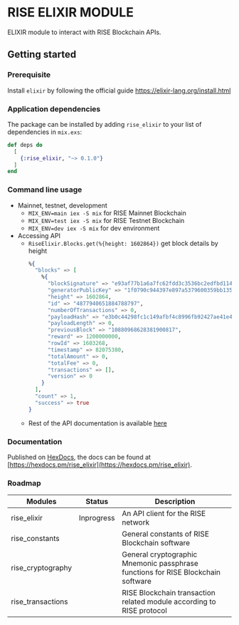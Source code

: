 # RISE ELIXIR MODULE

ELIXIR module to interact with RISE Blockchain APIs.

## Getting started

### Prerequisite

Install `elixir` by following the official guide https://elixir-lang.org/install.html

### Application dependencies

The package can be installed
by adding `rise_elixir` to your list of dependencies in `mix.exs`:

```elixir
def deps do
  [
    {:rise_elixir, "~> 0.1.0"}
  ]
end
```

### Command line usage

- Mainnet, testnet, development
  - `MIX_ENV=main iex -S mix` for RISE Mainnet Blockchain
  - `MIX_ENV=test iex -S mix` for RISE Testnet Blockchain
  - `MIX_ENV=dev iex -S mix` for dev environment
- Accessing API
  - `RiseElixir.Blocks.get(%{height: 1602864})` get block details by height
    ```elixir
    %{
      "blocks" => [
        %{
          "blockSignature" => "e93af77b1a6a7fc62fdd3c3536bc2edfbd11432f1c1fa33e311ea38af6f37587f0ce268235ad857b680473b42fa50ca214ca69f9987b0351520e9831d4d21306",
          "generatorPublicKey" => "1f0790c944397e897a5379600359bb135f4cc29b0d0271e4bc7b8ca5a6d8ef7d",
          "height" => 1602864,
          "id" => "4877940651884788797",
          "numberOfTransactions" => 0,
          "payloadHash" => "e3b0c44298fc1c149afbf4c8996fb92427ae41e4649b934ca495991b7852b855",
          "payloadLength" => 0,
          "previousBlock" => "10880968628381900817",
          "reward" => 1200000000,
          "rowId" => 1603268,
          "timestamp" => 82075380,
          "totalAmount" => 0,
          "totalFee" => 0,
          "transactions" => [],
          "version" => 0
        }
      ],
      "count" => 1,
      "success" => true
    }
    ```
  - Rest of the API documentation is available [here](https://hexdocs.pm/rise_elixir)

### Documentation

Published on [HexDocs](https://hexdocs.pm), the docs can
be found at [https://hexdocs.pm/rise_elixir](https://hexdocs.pm/rise_elixir).

### Roadmap

| Modules           |   Status   | Description                                                                      |
| ----------------- | :--------: | -------------------------------------------------------------------------------- |
| rise_elixir       | Inprogress | An API client for the RISE network                                               |
| rise_constants    |            | General constants of RISE Blockchain software                                    |
| rise_cryptography |            | General cryptographic Mnemonic passphrase functions for RISE Blockchain software |
| rise_transactions |            | RISE Blockchain transaction related module according to RISE protocol            |
